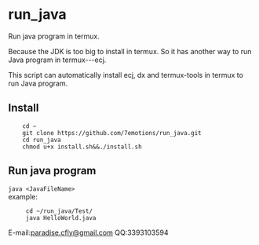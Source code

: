 
# run\_java
Run java program in termux. 

Because the JDK is too big to install in termux. 
So it has another way to run Java program in termux---ecj. 

This script can automatically install ecj, dx and termux-tools in termux to run Java program. 

<h2>Install</h2>    

```
    cd ~
    git clone https://github.com/7emotions/run_java.git
    cd run_java
    chmod u+x install.sh&&./install.sh
```

<h2>Run java program</h2>   

`
  java <JavaFileName>
`     
  example:     
```
     cd ~/run_java/Test/
     java HelloWorld.java
```
E-mail:paradise.cfly@gmail.com
QQ:3393103594

